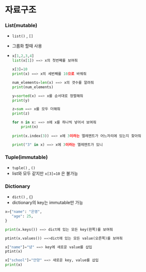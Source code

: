 # 자료구조

### List(mutable) 

- `list()` , `[]`

- 그룹화 할때 사용

- ```python
  x[1,2,3,4]
  list(x[1]) ==> x의 첫번째를 보여줘
  
  x[3]=10
  print(x) ==> x의 세번째를 10으로 바꿔줘
  
  num_elements=len(x) ==> x의 갯수를 알려줘
  print(num_elements)
  
  y=sorted(x) ==> x를 순서대로 정렬해줘
  print(y)
  
  z=sum ==> x를 모두 더해줘
  print(z)
  
  for n in x: ==> n에 x를 하나씩 넣어서 보여줘
      print(n)
      
  print(x.index(3)) ==> x에 3이라는 엘레멘트가 어느자리에 있는지 찾아줘
  
  print("3" in x) ==> x에 3이라는 엘레멘트가 있니
  ```

### Tuple(immutable)

- `tuple()` , `()`
- list와 모두 같지만 `x[3]=10` 은 불가능

### Dictionary

- `dict()` , `{}`
- dictionary의 key는 immutable만 가능

```python
x={"name": "은영",
   "age": 25,
}

print(x.keys()) ==> dict에 있는 모든 key(왼쪽)를 보여줘

ptint(x.values()) ==>dict에 있는 모든 value(오른쪽)를 보여줘

x["name"]="녕" ==> key에 새로운 value를 삽입
ptint(x)

x["school"]="안양" ==> 새로운 key, value를 삽입
print(x)
```